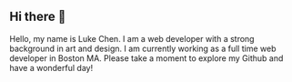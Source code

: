 ## Hi there 👋

Hello, my name is Luke Chen. I am a web developer with a strong background in art and design. I am currently working as a full time web developer in Boston MA. Please take a moment to explore my Github and have a wonderful day!

<!--
**chen-luke/chen-luke** is a ✨ _special_ ✨ repository because its `README.md` (this file) appears on your GitHub profile.

Here are some ideas to get you started:

- 🔭 I’m currently working on ...
- 🌱 I’m currently learning ...
- 👯 I’m looking to collaborate on ...
- 🤔 I’m looking for help with ...
- 💬 Ask me about ...
- 📫 How to reach me: ...
- 😄 Pronouns: ...
- ⚡ Fun fact: ...
-->
